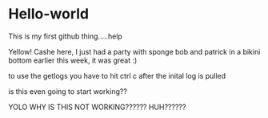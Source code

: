 # Hello-world
This is my first github thing.....help

Yellow! Cashe here, I just had a party with sponge bob and patrick in a bikini bottom earlier this week, it was great :)

to use the getlogs you have to hit ctrl c after the inital log is pulled

is this even going to start working??

YOLO WHY IS THIS NOT WORKING?????? HUH??????

